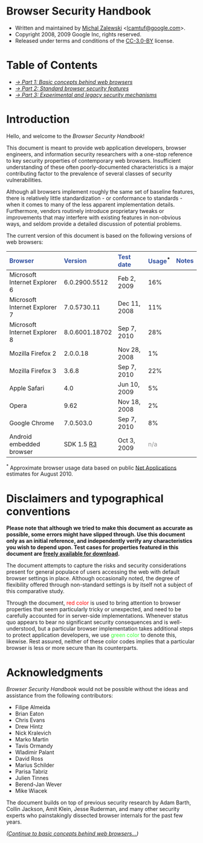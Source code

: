 <h1>Browser Security Handbook</h1>

  * Written and maintained by [Michal Zalewski](http://lcamtuf.coredump.cx/) <[lcamtuf@google.com](mailto:lcamtuf@google.com)>.
  * Copyright 2008, 2009 Google Inc, rights reserved.
  * Released under terms and conditions of the [CC-3.0-BY](http://creativecommons.org/licenses/by/3.0) license.

<h1>Table of Contents</h1>


  * _[→ Part 1: Basic concepts behind web browsers](http://code.google.com/p/browsersec/wiki/Part1)_
  * _[→ Part 2: Standard browser security features](http://code.google.com/p/browsersec/wiki/Part2)_
  * _[→ Part 3: Experimental and legacy security mechanisms](http://code.google.com/p/browsersec/wiki/Part3)_

# Introduction #

Hello, and welcome to the _Browser Security Handbook_!

This document is meant to provide web application developers, browser engineers, and information security researchers with a one-stop reference to key security properties of contemporary web browsers. Insufficient understanding of these often poorly-documented characteristics is a major contributing factor to the prevalence of several classes of security vulnerabilities.

Although all browsers implement roughly the same set of baseline features, there is relatively little standardization - or conformance to standards - when it comes to many of the less apparent implementation details. Furthermore, vendors routinely introduce proprietary tweaks or improvements that may interfere with existing features in non-obvious ways, and seldom provide a detailed discussion of potential problems.

The current version of this document is based on the following versions of web browsers:

| <font color='#3050a0'><b>Browser</b></font> | <font color='#3050a0'><b>Version</b></font> | <font color='#3050a0'><b>Test date</b></font> | <font color='#3050a0'><b>Usage</b></font><sup>*</sup> | <font color='#3050a0'><b>Notes</b></font> |
|:--------------------------------------------|:--------------------------------------------|:----------------------------------------------|:------------------------------------------------------|:------------------------------------------|
| Microsoft Internet Explorer 6               | 6.0.2900.5512                               | Feb 2, 2009                                   | 16%                                                   |                                           |
| Microsoft Internet Explorer 7               | 7.0.5730.11                                 | Dec 11, 2008                                  | 11%                                                   |                                           |
| Microsoft Internet Explorer 8               | 8.0.6001.18702                              | Sep 7, 2010                                   | 28%                                                   |                                           |
| Mozilla Firefox 2                           | 2.0.0.18                                    | Nov 28, 2008                                  | 1%                                                    |                                           |
| Mozilla Firefox 3                           | 3.6.8                                       | Sep 7, 2010                                   | 22%                                                   |                                           |
| Apple Safari                                | 4.0                                         | Jun 10, 2009                                  | 5%                                                    |                                           |
| Opera                                       | 9.62                                        | Nov 18, 2008                                  | 2%                                                    |                                           |
| Google Chrome                               | 7.0.503.0                                   | Sep 7, 2010                                   | 8%                                                    |                                           |
| Android  embedded browser                   | SDK 1.5 [R3](https://code.google.com/p/browsersec/source/detail?r=3) | Oct 3, 2009                                   | <font color='#909090'>n/a</font>                      |                                           |

<sup>*</sup> Approximate browser usage data based on public [Net Applications](http://marketshare.hitslink.com/browser-market-share.aspx?qprid=0) estimates for August 2010.

# Disclaimers and typographical conventions #

**Please note that although we tried to make this document as accurate as possible, some errors might have slipped through. Use this document only as an initial reference, and independently verify any characteristics you wish to depend upon. Test cases for properties featured in this document are [freely available for download](http://browsersec.googlecode.com/files/browser_tests-1.03.tar.gz).**

The document attempts to capture the risks and security considerations present for general populace of users accessing the web with default browser settings in place. Although occasionally noted, the degree of flexibility offered through non-standard settings is by itself not a subject of this comparative study.

Through the document, <font color='#ff0000'>red color</font> is used to bring attention to browser properties that seem particularly tricky or unexpected, and need to be carefully accounted for in server-side implementations. Whenever status quo appears to bear no significant security consequences and is well-understood, but a particular browser implementation takes additional steps to protect application developers, we use <font color='#30ff30'>green color</font> to denote this, likewise. Rest assured, neither of these color codes implies that a particular browser is less or more secure than its counterparts.

# Acknowledgments #

_Browser Security Handbook_ would not be possible without the ideas and assistance from the following contributors:

  * Filipe Almeida
  * Brian Eaton
  * Chris Evans
  * Drew Hintz
  * Nick Kralevich
  * Marko Martin
  * Tavis Ormandy
  * Wladimir Palant
  * David Ross
  * Marius Schilder
  * Parisa Tabriz
  * Julien Tinnes
  * Berend-Jan Wever
  * Mike Wiacek

The document builds on top of previous security research by Adam Barth, Collin Jackson, Amit Klein, Jesse Ruderman, and many other security experts who painstakingly dissected browser internals for the past few years.

_([Continue to basic concepts behind web browsers...](http://code.google.com/p/browsersec/wiki/Part1))_